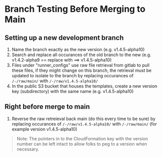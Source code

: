 
# Branch Testing Before Merging to Main

## Setting up a new development branch
1. Name the branch exactly as the new version (e.g. v1.4.5-alpha10)
2. Search and replace all occurances of the old branch to the new (e.g. v1.4.2-alpha9 == replace with ==> v1.4.5-alpha10)
3. Files under "runner_configs" use raw file retrieval from gitlab to pull these files, if they might change on this branch, the retrieval must be updated to isolate to the branch by replacing occurances of `/-/raw/main/` with `/-/raw/v1.4.5-alpha10/`
4. In the public S3 bucket that houses the templates, create a new version key (subdirectory) with the same name (e.g. v1.4.5-alpha10)


## Right before merge to main
1. Reverse the raw retreieval back main (do this every time to be sure) by replacing occurances of `/-/raw/v1.4.5-alpha10/` with `/-/raw/main/` (for example version v1.4.5-alpha10)

> Note: The pointers in to the CloudFormation key with the version number can be left intact to allow folks to peg to a version when necessary.